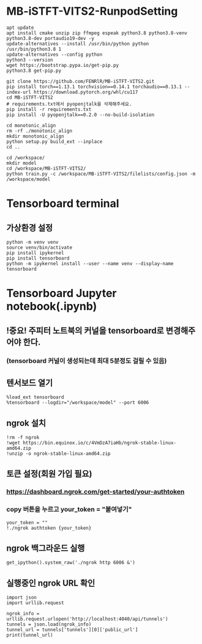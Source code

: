 # MB-iSTFT-VITS2-RunpodSetting
```
apt update
apt install cmake unzip zip ffmpeg espeak python3.8 python3.8-venv python3.8-dev portaudio19-dev -y
update-alternatives --install /usr/bin/python python /usr/bin/python3.8 1
update-alternatives --config python
python3 --version
wget https://bootstrap.pypa.io/get-pip.py
python3.8 get-pip.py

git clone https://github.com/FENRlR/MB-iSTFT-VITS2.git
pip install torch==1.13.1 torchvision==0.14.1 torchaudio==0.13.1 --index-url https://download.pytorch.org/whl/cu117
cd MB-iSTFT-VITS2
# requirements.txt에서 pyopenjtalk을 삭제해주세요.
pip install -r requirements.txt
pip install -U pyopenjtalk==0.2.0 --no-build-isolation

cd monotonic_align
rm -rf ./monotonic_align
mkdir monotonic_align
python setup.py build_ext --inplace
cd ..

cd /workspace/
mkdir model
cd /workspace/MB-iSTFT-VITS2/
python train.py -c /workspace/MB-iSTFT-VITS2/filelists/config.json -m /workspace/model
```
# Tensorboard terminal
## 가상환경 설정
```
python -m venv venv
source venv/bin/activate
pip install ipykernel
pip install tensorboard
python -m ipykernel install --user --name venv --display-name tensorboard
```
# Tensorboard Jupyter notebook(.ipynb)
## !중요! 주피터 노트북의 커널을 tensorboard로 변경해주어야 한다.
### (tensorboard 커널이 생성되는데 최대 5분정도 걸릴 수 있음)
## 텐서보드 열기
```
%load_ext tensorboard
%tensorboard --logdir="/workspace/model" --port 6006
```
## ngrok 설치
```
!rm -f ngrok
!wget https://bin.equinox.io/c/4VmDzA7iaHb/ngrok-stable-linux-amd64.zip
!unzip -o ngrok-stable-linux-amd64.zip
```
## 토큰 설정(회원 가입 필요)
### https://dashboard.ngrok.com/get-started/your-authtoken
### copy 버튼을 누르고 your_token = "붙여넣기"
```
your_token = ""
!./ngrok authtoken {your_token}
```
## ngrok 백그라운드 실행
```
get_ipython().system_raw('./ngrok http 6006 &')
```
## 실행중인 ngrok URL 확인
```
import json
import urllib.request

ngrok_info = urllib.request.urlopen('http://localhost:4040/api/tunnels')
tunnels = json.load(ngrok_info)
tunnel_url = tunnels['tunnels'][0]['public_url']
print(tunnel_url)
```
